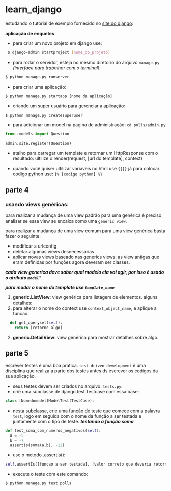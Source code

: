 # learn_django
estudando o tutorial de exemplo fornecido no 
[site do django](https://docs.djangoproject.com/en/4.2/intro/tutorial01/): 

**aplicação de enquetes**

- para criar um novo projeto em django use:

```bash
 $ django-admin startproject [nome_do_projeto]
```
- para rodar o servidor, esteja no mesmo diretorio do arquivo `manage.py` _(interface para trabalhar com o terminal)_:

```bash
$ python manage.py runserver
```
- para criar uma aplicação:

```bash
$ python manage.py startapp [nome da aplicação]
```
- criando um super usuário para gerenciar a aplicação:

```bash
$ python manage.py createsuperuser
```

- para adicionar um model na pagina de administração:
`cd polls/admin.py`

```python
from .models import Question

admin.site.register(Question)
```
- atalho para carregar um template e retornar um HttpResponse com o resultado: ultilize o render(request, [url do template], context)

- quando você quiser ultilizar variaveis no html use `{{}}` já para colocar codigo python use: `{% [codigo python] %}`

## parte 4

### usando views genéricas:

para realizar a mudança de uma view padrão para uma genérica é preciso analisar se essa view se encaixa como uma `generic view`.

para realizar a mudança de uma view comum para uma view genérica basta fazer o seguinte:
- modificar a urlconfig
- deletar algumas views desnecessárias
- aplicar novas views baseado nas generics views: as view antigas que eram definidas por funções agora deveram ser classes.

***cada view generica deve saber qual modelo ela vai agir, por isso é usado o atributo `model`****

***para mudar o nome do template use `template_name`***

1. **generic.ListView**: view genérica para listagem de elementos. alguns detalhes:
  1. para alterar o nome do context use `context_object_name`, e aplique a funcao:
```python 
  def get_queryset(self):
    return [retorne algo]
```
2. **generic.DetailView**: view genérica para mostrar detalhes sobre algo. 

## parte 5

escrever testes é uma boa pratica. `test-driven development` é uma disciplina que realiza a parte dos testes antes ds escrever os codigos da sua aplicação.

- seus testes devem ser criados no arquivo: `tests.py`.
- crie uma subclasse de django.test.Testcase com essa base:
```python
class [Nomedomodel]ModelTest(TestCase):
```
- nesta subclasse, crie uma função de teste que comece com a palavra `test`, logo em seguida com o nome da função a ser testada e juntamente com o tipo de teste.
***testando a função soma***

```python
def test_soma_com_numeros_negativos(self):
  a = -5
  b = -7
  assertIs(soma(a,b), -12)
```

- use o metodo .assertIs():
```python
self.assertIs([funcao a ser testada], [valor correto que deveria retornar])
```

- execute o teste com este comando:
```bash
$ python manage.py test polls
```

